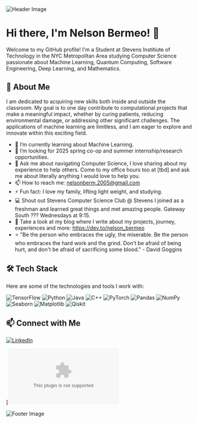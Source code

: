 ![Header Image](https://www.stevens.edu/_next/image?url=https%3A%2F%2Fimages.ctfassets.net%2Fmviowpldu823%2F6PIQaMyacd17eDN3M91T9P%2Fa8b5ae5daff3e444d8be58b320c20682%2F332_0001.jpg%3Fw%3D2400%26h%3D1350%26f%3Dcenter%26q%3D80%26fit%3Dfill&w=2400&q=80)

# Hi there, I'm Nelson Bermeo! 👋

Welcome to my GitHub profile! I'm a Student at Stevens Institiute of Technology in the NYC Metropolitan Area studying Computer Science passionate about Machine Learning, Quantum Computing, Software Engineering, Deep Learning, and Mathematics.

## 🚀 About Me

I am dedicated to acquiring new skills both inside and outside the classroom. My goal is to one day contribute to computational projects that make a meaningful impact, whether by curing patients, reducing environmental damage, or addressing other significant challenges. The applications of machine learning are limitless, and I am eager to explore and innovate within this exciting field.

- 🌱 I’m currently learning about Machine Learning.
- 👯 I’m looking for 2025 spring co-op and summer internship/research opportunities.
- 💬 Ask me about navigating Computer Science, I love sharing about my experience to help others. Come to my office hours too at [tbd] and ask me about literally anything I would love to help you. 
- 📫 How to reach me: nelsonberm.2005@gmail.com
- ⚡ Fun fact: I love my family, lifting light weight, and studying.
- 💻 Shout out Stevens Computer Science Club @ Stevens I joined as a freshman and learned great things and met amazing people. Gateway South ??? Wednesdays at 9:15.
- 📝 Take a look at my blog where I write about my projects, journey, experiences and more: https://dev.to/nelson_bermeo
- ⭐ "Be the person who embraces the ugly, the miserable. Be the person who embraces the hard work and the grind. Don't be afraid of being hurt, and don't be afraid of sacrificing some blood." - David Goggins


## 🛠️ Tech Stack

Here are some of the technologies and tools I work with:

![TensorFlow](https://img.shields.io/badge/-TensorFlow-333333?style=flat&logo=tensorflow)
![Python](https://img.shields.io/badge/-Python-333333?style=flat&logo=python)
![Java](https://img.shields.io/badge/-Java-333333?style=flat&logo=java&logoColor=007396)
![C++](https://img.shields.io/badge/-C++-333333?style=flat&logo=c%2B%2B&logoColor=00599C)
![PyTorch](https://img.shields.io/badge/-PyTorch-333333?style=flat&logo=pytorch)
![Pandas](https://img.shields.io/badge/-Pandas-333333?style=flat&logo=pandas)
![NumPy](https://img.shields.io/badge/-NumPy-333333?style=flat&logo=numpy)
![Seaborn](https://img.shields.io/badge/-Seaborn-333333?style=flat&logo=python)
![Matplotlib](https://img.shields.io/badge/-Matplotlib-333333?style=flat&logo=python)
![Qiskit](https://img.shields.io/badge/-Qiskit-333333?style=flat&logo=ibm)

## 📫 Connect with Me

[![LinkedIn]([https://img.shields.io/badge/-LinkedIn-333333?style=flat&logo=linkedin&logoColor=0077B5)](https://www.linkedin.com/in/your-linkedin-profile/](https://www.linkedin.com/in/nelson-bermeo-9118b11ba/))

[![Portfolio](nelsonbermeo.com)

![Footer Image]([https://via.placeholder.com/1200x100.png?text=Footer+Image](https://www.repsol.com/content/dam/repsol-corporate/es/energia-e-innovacion/machine-learning-cabecera.jpg.transform/rp-rendition-md/image.jpg))

